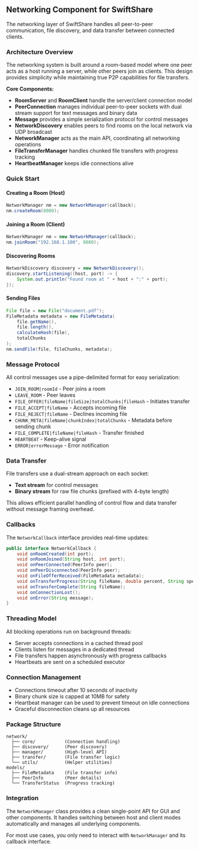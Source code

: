 ## Networking Component for SwiftShare

The networking layer of SwiftShare handles all peer-to-peer communication, file discovery, and data transfer between connected clients.

### Architecture Overview

The networking system is built around a room-based model where one peer acts as a host running a server, while other peers join as clients. This design provides simplicity while maintaining true P2P capabilities for file transfers.

**Core Components:**
- **RoomServer** and **RoomClient** handle the server/client connection model
- **PeerConnection** manages individual peer-to-peer sockets with dual stream support for text messages and binary data
- **Message** provides a simple serialization protocol for control messages
- **NetworkDiscovery** enables peers to find rooms on the local network via UDP broadcast
- **NetworkManager** acts as the main API, coordinating all networking operations
- **FileTransferManager** handles chunked file transfers with progress tracking
- **HeartbeatManager** keeps idle connections alive

### Quick Start

#### Creating a Room (Host)

```java
NetworkManager nm = new NetworkManager(callback);
nm.createRoom(8080);
```

#### Joining a Room (Client)

```java
NetworkManager nm = new NetworkManager(callback);
nm.joinRoom("192.168.1.100", 8080);
```

#### Discovering Rooms

```java
NetworkDiscovery discovery = new NetworkDiscovery();
discovery.startListening((host, port) -> {
    System.out.println("Found room at " + host + ":" + port);
});
```

#### Sending Files

```java
File file = new File("document.pdf");
FileMetadata metadata = new FileMetadata(
    file.getName(),
    file.length(),
    calculateHash(file),
    totalChunks
);
nm.sendFile(file, fileChunks, metadata);
```

### Message Protocol

All control messages use a pipe-delimited format for easy serialization:

- `JOIN_ROOM|roomId` - Peer joins a room
- `LEAVE_ROOM` - Peer leaves
- `FILE_OFFER|fileName|fileSize|totalChunks|fileHash` - Initiates transfer
- `FILE_ACCEPT|fileName` - Accepts incoming file
- `FILE_REJECT|fileName` - Declines incoming file
- `CHUNK_META|fileName|chunkIndex|totalChunks` - Metadata before sending chunk
- `FILE_COMPLETE|fileName|fileHash` - Transfer finished
- `HEARTBEAT` - Keep-alive signal
- `ERROR|errorMessage` - Error notification

### Data Transfer

File transfers use a dual-stream approach on each socket:
- **Text stream** for control messages
- **Binary stream** for raw file chunks (prefixed with 4-byte length)

This allows efficient parallel handling of control flow and data transfer without message framing overhead.

### Callbacks

The `NetworkCallback` interface provides real-time updates:

```java
public interface NetworkCallback {
    void onRoomCreated(int port);
    void onRoomJoined(String host, int port);
    void onPeerConnected(PeerInfo peer);
    void onPeerDisconnected(PeerInfo peer);
    void onFileOfferReceived(FileMetadata metadata);
    void onTransferProgress(String fileName, double percent, String speed);
    void onTransferComplete(String fileName);
    void onConnectionLost();
    void onError(String message);
}
```

### Threading Model

All blocking operations run on background threads:
- Server accepts connections in a cached thread pool
- Clients listen for messages in a dedicated thread
- File transfers happen asynchronously with progress callbacks
- Heartbeats are sent on a scheduled executor

### Connection Management

- Connections timeout after 10 seconds of inactivity
- Binary chunk size is capped at 10MB for safety
- Heartbeat manager can be used to prevent timeout on idle connections
- Graceful disconnection cleans up all resources

### Package Structure

```
network/
  ├── core/           (Connection handling)
  ├── discovery/      (Peer discovery)
  ├── manager/        (High-level API)
  ├── transfer/       (File transfer logic)
  └── utils/          (Helper utilities)
models/
  ├── FileMetadata    (File transfer info)
  ├── PeerInfo        (Peer details)
  └── TransferStatus  (Progress tracking)
```

### Integration

The `NetworkManager` class provides a clean single-point API for GUI and other components. It handles switching between host and client modes automatically and manages all underlying components.

For most use cases, you only need to interact with `NetworkManager` and its callback interface.